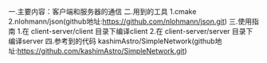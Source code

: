 一.主要内容：客户端和服务器的通信
二.用到的工具
   1.cmake
   2.nlohmann/json(github地址:https://github.com/nlohmann/json.git)
三.使用指南
   1.在 client-server/client 目录下编译client
   2.在 client-server/server 目录下编译server
四.参考到的代码
   kashimAstro/SimpleNetwork(github地址:https://github.com/kashimAstro/SimpleNetwork.git)
